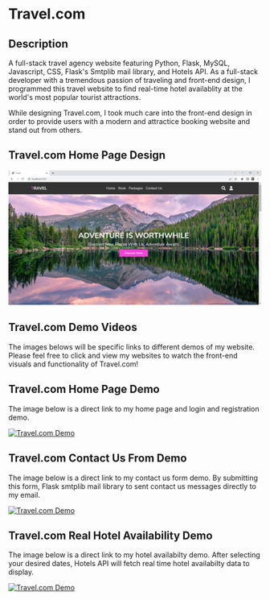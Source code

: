 # Travel.com

## Description

A full-stack travel agency website featuring Python, Flask, MySQL, Javascript, CSS, Flask's Smtplib mail library, and Hotels API. 
As a full-stack developer with a tremendous passion of traveling and front-end design, I programmed this travel website to find real-time hotel availablity at the world's most popular tourist attractions. 

While designing Travel.com, I took much care into the front-end design in order to provide users with a modern and attractice booking website and stand out from others.

## Travel.com Home Page Design 

![alt.text](https://github.com/evelynvalles/Travel.com-Python-Project/blob/main/imgs/Screenshot%20(36).png)


## Travel.com Demo Videos

The images belows will be specific links to different demos of my website. Please feel free to click and view my websites to watch the front-end visuals and functionality of Travel.com!

## Travel.com Home Page Demo
The image below is a direct link to my home page and login and registration demo.

[![Travel.com Demo](https://i9.ytimg.com/vi/hrRDpllRvro/mq2.jpg?sqp=CLjmy5oG&rs=AOn4CLD9CQ-HiIkKDMFoOtoiKz_j7SVQZw)](https://youtu.be/hrRDpllRvro "Travel.com Home Page + Login and Registration Demo")


## Travel.com Contact Us From Demo

The image below is a direct link to my contact us form demo. By submitting this form, Flask smtplib mail library to sent contact us messages directly to my email.

[![Travel.com Demo](https://i9.ytimg.com/vi/Tt57PAFR_Gw/mq2.jpg?sqp=CJTyy5oG&rs=AOn4CLDKuc3okRNSnntP4wvUM-Um3lVpZQ)](https://www.youtube.com/watch?v=Tt57PAFR_Gw "Travel.com Contact Us From Demo")

## Travel.com Real Hotel Availability Demo

The image below is a direct link to my hotel availabilty demo. After selecting your desired dates, Hotels API will fetch real time hotel availabilty data to display.

[![Travel.com Demo](https://i9.ytimg.com/vi/amxeFNtUrNs/mq3.jpg?sqp=CKTZzJoG&rs=AOn4CLCnR3TE5ls1bMWoQR9VnplNx9vz9w)](https://youtu.be/amxeFNtUrNs "Travel.com Real Hotel Availability Demo")
